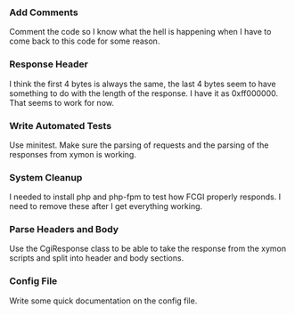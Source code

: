 ### Add Comments
Comment the code so I know what the hell is happening when I have to come back to this code for some reason.

### Response Header
I think the first 4 bytes is always the same, the last 4 bytes seem to have something to do with the length of the response. I have it as 0xff000000. That seems to work for now.

### Write Automated Tests
Use minitest. Make sure the parsing of requests and the parsing of the responses from xymon is working.

### System Cleanup
I needed to install php and php-fpm to test how FCGI properly responds. I need to remove these after I get everything working.

### Parse Headers and Body
Use the CgiResponse class to be able to take the response from the xymon scripts and split into header and body sections.

### Config File
Write some quick documentation on the config file.
